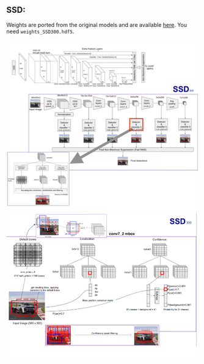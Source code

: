 ## SSD:
	
Weights are ported from the original models and are available [here](https://mega.nz/#F!7RowVLCL!q3cEVRK9jyOSB9el3SssIA). You need `weights_SSD300.hdf5`.

<img src="ssd/simple_ssd/images/ssd_schema_1.png" width=800>
	
<img src="ssd/simple_ssd/images/ssd_schema_2.png" width=800>
